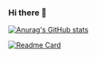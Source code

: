 ### Hi there 👋

<!--
**FreeRotate/FreeRotate** is a ✨ _special_ ✨ repository because its `README.md` (this file) appears on your GitHub profile.

Here are some ideas to get you started:

- 🔭 I’m currently working on ...
- 🌱 I’m currently learning ...
- 👯 I’m looking to collaborate on ...
- 🤔 I’m looking for help with ...
- 💬 Ask me about ...
- 📫 How to reach me: ...
- 😄 Pronouns: ...
- ⚡ Fun fact: ...
-->
[![Anurag's GitHub stats](https://github-readme-stats.vercel.app/api?username=FreeRotate)](https://github.com/anuraghazra/github-readme-stats)

[![Readme Card](https://github-readme-stats.vercel.app/api/pin/?username=FreeRotate&repo=TextClassification)](https://github.com/FreeRotate/TextClassification)
